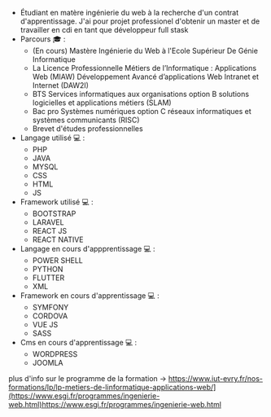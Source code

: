 - Étudiant en matère ingénierie du web à la recherche d'un contrat d'apprentissage. J'ai pour projet professionel d'obtenir un master et de travailler en cdi en tant que développeur full stask 
- Parcours 🎓 :
    - (En cours) Mastère Ingénierie du Web à l'Ecole Supérieur De Génie Informatique  
    - La Licence Professionnelle Métiers de l’Informatique : Applications Web
(MIAW) Développement Avancé d’applications Web Intranet et Internet
(DAW2I) 
    - BTS Services informatiques aux organisations option B solutions logicielles
et applications métiers (SLAM) 
    - Bac pro Systèmes numériques option C réseaux informatiques et systèmes communicants (RISC)
    - Brevet d'études professionnelles
- Langage utilisé 💻 :
    - PHP
    - JAVA
    - MYSQL
    - CSS
    - HTML
    - JS
- Framework utilisé 💻 :
    - BOOTSTRAP
    - LARAVEL
    - REACT JS
    - REACT NATIVE
- Langage en cours d'appprentissage 💻 :
    - POWER SHELL
    - PYTHON 
    - FLUTTER
    - XML
- Framework en cours d'apprentissage 💻 :
    - SYMFONY
    - CORDOVA
    - VUE JS
    - SASS
- Cms en cours d'apprentissage 💻 :
    -  WORDPRESS
    -  JOOMLA
 
plus d'info sur le programme de la formation -> https://www.iut-evry.fr/nos-formations/lp/lp-metiers-de-linformatique-applications-web/](https://www.esgi.fr/programmes/ingenierie-web.html)https://www.esgi.fr/programmes/ingenierie-web.html
